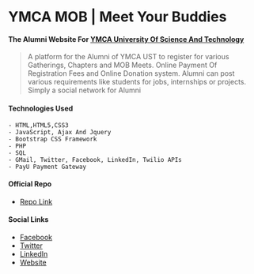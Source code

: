 # YMCA MOB | Meet Your Buddies
#### The Alumni Website For [YMCA University Of Science And Technology]
 [YMCA University Of Science And Technology]: <http://www.ymcaust.ac.in/>

> A platform for the Alumni of YMCA UST to register for various Gatherings, Chapters and MOB Meets. Online Payment Of Registration Fees and Online Donation system. Alumni can post various requirements like students for jobs, internships or projects. Simply a social network for Alumni


#### Technologies Used
````
- HTML,HTML5,CSS3
- JavaScript, Ajax And Jquery
- Bootstrap CSS Framework
- PHP
- SQL
- GMail, Twitter, Facebook, LinkedIn, Twilio APIs
- PayU Payment Gateway
````

#### Official Repo
- [Repo Link](https://github.com/vipinkhushu/YmcaMob)

#### Social Links
- [Facebook](#)
- [Twitter](#)
- [LinkedIn](#)
- [Website](https://www.ymcaustmob.com)
